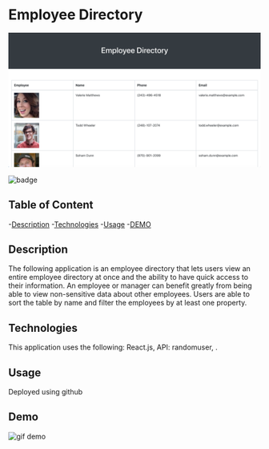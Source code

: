 # Employee Directory
![fitness tracker](public/images/employeeDirectory.png)

![badge](https://img.shields.io/badge/License-None-blue.svg)

  ## Table of Content
  -[Description](#description)
  -[Technologies](#technologies)
  -[Usage](#usage)
  -[DEMO](#demo)

## Description
The following application is an employee directory that lets users view an entire employee directory at once and the ability to have quick access to their information. An employee or manager can benefit greatly from being able to view non-sensitive data about other employees. Users are able to sort the table by name and filter the employees by at least one property.

## Technologies
This application uses the following: React.js, API: randomuser, .

## Usage
Deployed using github

## Demo
![gif demo](public/images/employeeDirectory.gif)